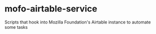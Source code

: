 # mofo-airtable-service
Scripts that hook into Mozilla Foundation's Airtable instance to automate some tasks
